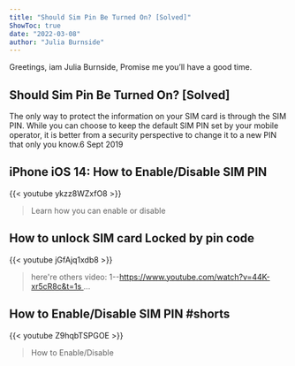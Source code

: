 ```yaml
---
title: "Should Sim Pin Be Turned On? [Solved]"
ShowToc: true 
date: "2022-03-08"
author: "Julia Burnside" 
---
```


Greetings, iam Julia Burnside, Promise me you’ll have a good time.
## Should Sim Pin Be Turned On? [Solved]
 The only way to protect the information on your SIM card is through the SIM PIN. While you can choose to keep the default SIM PIN set by your mobile operator, it is better from a security perspective to change it to a new PIN that only you know.6 Sept 2019

## iPhone iOS 14: How to Enable/Disable SIM PIN
{{< youtube ykzz8WZxfO8 >}}
>Learn how you can enable or disable 

## How to unlock SIM card Locked by pin code
{{< youtube jGfAjq1xdb8 >}}
>here're others video: 1--https://www.youtube.com/watch?v=44K-xr5cR8c&t=1s ...

## How to Enable/Disable SIM PIN #shorts
{{< youtube Z9hqbTSPGOE >}}
>How to Enable/Disable 

